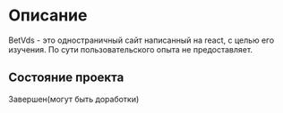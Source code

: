 # Описание
BetVds - это одностраничный сайт написанный на react, с целью его изучения. По сути пользовательского опыта не предоставляет.

## Состояние проекта

Завершен(могут быть доработки)


